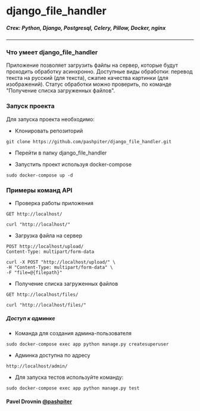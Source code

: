 # django_file_handler


##### Стек: Python, Django, Postgresql, Celery, Pillow, Docker, nginx
***

### Что умеет django_file_handler
Приложение позволяет загрузить файлы на сервер, которые будут проходить обработку асинхронно.
Доступные виды обработки: перевод текста на русский (для текста), сжатие качества картинки (для изображений). 
Статус обработки можно проверить, по команде "Получение списка загруженных файлов".

### Запуск проекта

Для запуска проекта необходимо: 
* Клонировать репозиторий
```
git clone https://github.com/pashpiter/django_file_handler.git
```
* Перейти в папку django_file_handler

* Запустить проект используя docker-compose
```
sudo docker-compose up -d
```

### Примеры команд API
* Проверка работы приложения
```
GET http://localhost/
```
```
curl "http://localhost/"
```
* Загрузка файла на сервер
```
POST http://localhost/upload/
Content-Type: multipart/form-data
```
```
curl -X POST "http://localhost/upload/" \
-H "Content-Type: multipart/form-data" \
-F "file=@{filepath}"
```
* Получение списка загруженных файлов
```
GET http://localhost/files/
```
```
curl "http://localhost/files/"
```

##### Доступ к админке
* Команда для создания админа-пользователя
```
sudo docker-compose exec app python manage.py createsuperuser
```
* Админка доступна по адресу
```
http://localhost/admin/
```

* Для запуска тестов используйте команду:
```
sudo docker-compose exec app python manage.py test
```


#### Pavel Drovnin [@pashpiter](http://t.me/pashpiter)
